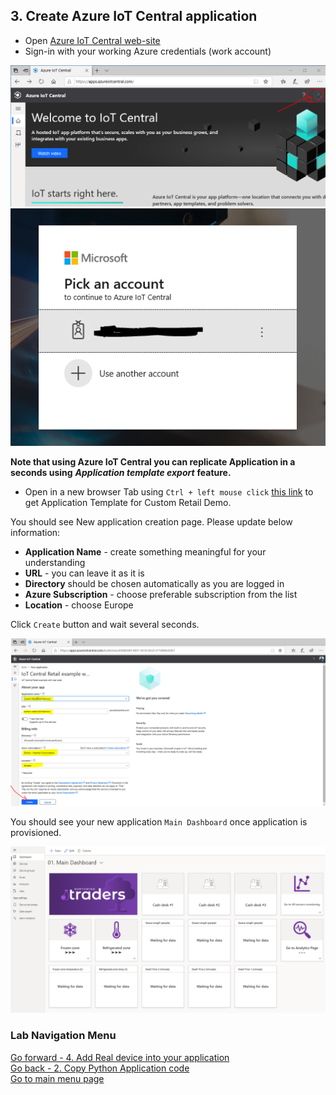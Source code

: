 ## 3. Create Azure IoT Central application
 - Open [Azure IoT Central web-site](https://apps.azureiotcentral.com/)
 - Sign-in with your working Azure credentials (work account)
 
 ![](lab1/lab1-14.PNG)
 ![](lab1/lab1-15.PNG)
 
 **Note that using Azure IoT Central you can replicate Application in a seconds using** ***Application template export*** **feature.**
 
 - Open in a new browser Tab using `Ctrl + left mouse click` [this link](https://apps.azureiotcentral.com/build/new/d500b389-0837-4518-85c8-e77d86b43451) to get Application Template for Custom Retail Demo.
 
You should see New application creation page. Please update below information:
 - **Application Name** - create something meaningful for your understanding
 - **URL** - you can leave it as it is
 - **Directory** should be chosen automatically as you are logged in
 - **Azure Subscription** - choose preferable subscription from the list
 - **Location** - choose Europe
 
 Click `Create` button and wait several seconds.

 ![](lab1/lab1-16.PNG)

You should see your new application `Main Dashboard` once application is provisioned.

![](lab1/lab1-17.PNG)

### Lab Navigation Menu
[Go forward - 4. Add Real device into your application](/iotcentral-lab1-4.md)<br>
[Go back - 2. Copy Python Application code](/iotcentral-lab1-2.md)<br>
[Go to main menu page](/iotcentral-lab1-0.md)

